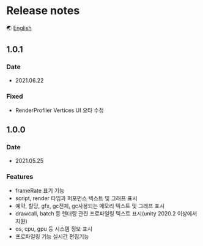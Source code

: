 # Release notes

🌏 [English](ReleaseNotes.en.md)

## 1.0.1

### Date

* 2021.06.22

### Fixed

* RenderProfiler Vertices UI 오타 수정

## 1.0.0

### Date

* 2021.05.25

### Features

* frameRate 표기 기능
* script, render 타임과 퍼포먼스 텍스트 및 그래프 표시
* 예약, 할당, gfx, gc전체, gc사용되는 메모리 텍스트 및 그래프 표시
* drawcall, batch 등 렌더링 관련 프로파일링 텍스트 표시(unity 2020.2 이상에서 지원)
* os, cpu, gpu 등 시스템 정보 표시
* 프로파일링 기능 실시간 편집기능